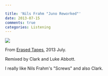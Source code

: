 ```yaml
---

title: 'Nils Frahm "Juno Reworked"'
date: 2013-07-15
comments: true
categories: Listening
---
```


<img src="/images/nils-fram-juno-reworked.jpg" class="image">

From [Erased Tapes](http://www.erasedtapes.com/), 2013 July.

Remixed by Clark and Luke Abbott.

I really like Nils Frahm's "Screws" and also Clark. 




